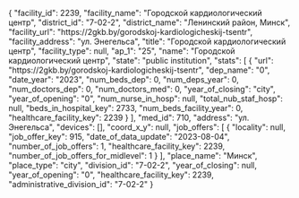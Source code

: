 {
    "facility_id": 2239,
    "facility_name": "Городской кардиологический центр",
    "district_id": "7-02-2",
    "district_name": "Ленинский район, Минск",
    "facility_url": "https:\/\/2gkb.by\/gorodskoj-kardiologicheskij-tsentr",
    "facility_address": "ул. Энегельса",
    "title": "Городской кардиологический центр",
    "facility_type": null,
    "ap_1": "25",
    "name": "Городской кардиологический центр",
    "state": "public institution",
    "stats": [
        {
            "url": "https:\/\/2gkb.by\/gorodskoj-kardiologicheskij-tsentr",
            "dep_name": "0",
            "date_year": "2023",
            "num_beds_dep": 0,
            "num_deps_year": 0,
            "num_doctors_dep": 0,
            "num_doctors_med": 0,
            "year_of_closing": "city",
            "year_of_opening": "0",
            "num_nurse_in_hosp": null,
            "total_nub_staf_hosp": null,
            "beds_in_hospital_key": 2733,
            "num_beds_facility_year": 0,
            "healthcare_facility_key": 2239
        }
    ],
    "med_id": 710,
    "address": "ул. Энегельса",
    "devices": [],
    "coord_x_y": null,
    "job_offers": [
        {
            "locality": null,
            "job_offer_key": 915,
            "date_of_data_update": "2023-08-04",
            "number_of_job_offers": 1,
            "healthcare_facility_key": 2239,
            "number_of_job_offers_for_midlevel": 1
        }
    ],
    "place_name": "Минск",
    "place_type": "city",
    "division_id": "7-02-2",
    "year_of_closing": null,
    "year_of_opening": "0",
    "healthcare_facility_key": 2239,
    "administrative_division_id": "7-02-2"
}